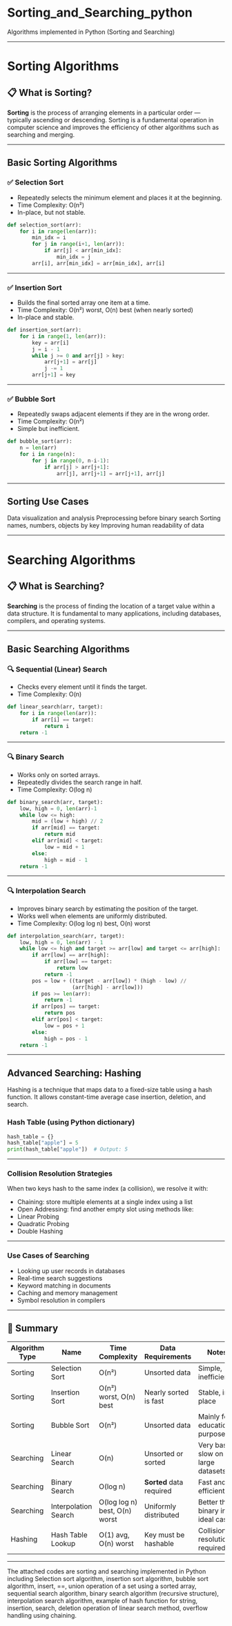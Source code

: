 # Sorting_and_Searching_python

Algorithms implemented in Python (Sorting and Searching)

---

# Sorting Algorithms

## 📋 What is Sorting?

**Sorting** is the process of arranging elements in a particular order — typically ascending or descending. Sorting is a fundamental operation in computer science and improves the efficiency of other algorithms such as searching and merging.

---

## Basic Sorting Algorithms

### ✅ Selection Sort

- Repeatedly selects the minimum element and places it at the beginning.
- Time Complexity: O(n²)
- In-place, but not stable.

```python
def selection_sort(arr):
    for i in range(len(arr)):
        min_idx = i
        for j in range(i+1, len(arr)):
            if arr[j] < arr[min_idx]:
                min_idx = j
        arr[i], arr[min_idx] = arr[min_idx], arr[i]
```

---

### ✅ Insertion Sort
- Builds the final sorted array one item at a time.
- Time Complexity: O(n²) worst, O(n) best (when nearly sorted)
- In-place and stable.

```python
def insertion_sort(arr):
    for i in range(1, len(arr)):
        key = arr[i]
        j = i - 1
        while j >= 0 and arr[j] > key:
            arr[j+1] = arr[j]
            j -= 1
        arr[j+1] = key
```

---

### ✅ Bubble Sort
- Repeatedly swaps adjacent elements if they are in the wrong order.
- Time Complexity: O(n²)
- Simple but inefficient.

```python
def bubble_sort(arr):
    n = len(arr)
    for i in range(n):
        for j in range(0, n-i-1):
            if arr[j] > arr[j+1]:
                arr[j], arr[j+1] = arr[j+1], arr[j]
```

---

## Sorting Use Cases

Data visualization and analysis
Preprocessing before binary search
Sorting names, numbers, objects by key
Improving human readability of data

---

# Searching Algorithms

## 📋 What is Searching?

**Searching** is the process of finding the location of a target value within a data structure. It is fundamental to many applications, including databases, compilers, and operating systems.

---

## Basic Searching Algorithms

### 🔍 Sequential (Linear) Search
- Checks every element until it finds the target.
- Time Complexity: O(n)

```python
def linear_search(arr, target):
    for i in range(len(arr)):
        if arr[i] == target:
            return i
    return -1
```

---

### 🔍 Binary Search
- Works only on sorted arrays.
- Repeatedly divides the search range in half.
- Time Complexity: O(log n)

```python
def binary_search(arr, target):
    low, high = 0, len(arr)-1
    while low <= high:
        mid = (low + high) // 2
        if arr[mid] == target:
            return mid
        elif arr[mid] < target:
            low = mid + 1
        else:
            high = mid - 1
    return -1
```

---

### 🔍 Interpolation Search
- Improves binary search by estimating the position of the target.
- Works well when elements are uniformly distributed.
- Time Complexity: O(log log n) best, O(n) worst

```python
def interpolation_search(arr, target):
    low, high = 0, len(arr) - 1
    while low <= high and target >= arr[low] and target <= arr[high]:
        if arr[low] == arr[high]:
            if arr[low] == target:
                return low
            return -1
        pos = low + ((target - arr[low]) * (high - low) //
                     (arr[high] - arr[low]))
        if pos >= len(arr):
            return -1
        if arr[pos] == target:
            return pos
        elif arr[pos] < target:
            low = pos + 1
        else:
            high = pos - 1
    return -1
```

---

## Advanced Searching: Hashing

Hashing is a technique that maps data to a fixed-size table using a hash function. It allows constant-time average case insertion, deletion, and search.

### Hash Table (using Python dictionary)

```python
hash_table = {}
hash_table["apple"] = 5
print(hash_table["apple"])  # Output: 5
```

---

### Collision Resolution Strategies

When two keys hash to the same index (a collision), we resolve it with:

- Chaining: store multiple elements at a single index using a list
- Open Addressing: find another empty slot using methods like:
- Linear Probing
- Quadratic Probing
- Double Hashing

---

### Use Cases of Searching

- Looking up user records in databases
- Real-time search suggestions
- Keyword matching in documents
- Caching and memory management
- Symbol resolution in compilers

---

## 🚀 Summary

| Algorithm Type   | Name                | Time Complexity              | Data Requirements         | Notes                              |
|------------------|---------------------|-------------------------------|----------------------------|-------------------------------------|
| Sorting          | Selection Sort      | O(n²)                         | Unsorted data             | Simple, inefficient                 |
| Sorting          | Insertion Sort      | O(n²) worst, O(n) best        | Nearly sorted is fast     | Stable, in-place                    |
| Sorting          | Bubble Sort         | O(n²)                         | Unsorted data             | Mainly for educational purposes     |
| Searching        | Linear Search       | O(n)                          | Unsorted or sorted        | Very basic, slow on large datasets  |
| Searching        | Binary Search       | O(log n)                      | **Sorted** data required  | Fast and efficient                  |
| Searching        | Interpolation Search| O(log log n) best, O(n) worst| Uniformly distributed      | Better than binary in ideal cases   |
| Hashing          | Hash Table Lookup   | O(1) avg, O(n) worst          | Key must be hashable      | Collision resolution required       |

---
The attached codes are sorting and searching implemented in Python including Selection sort algorithm, insertion sort algorithm, bubble sort algorithm, insert, ==, union operation of a set using a sorted array, sequential search algorithm, binary search algorithm (recursive structure), interpolation search algorithm, example of hash function for string, insertion, search, deletion operation of linear search method, overflow handling using chaining.
